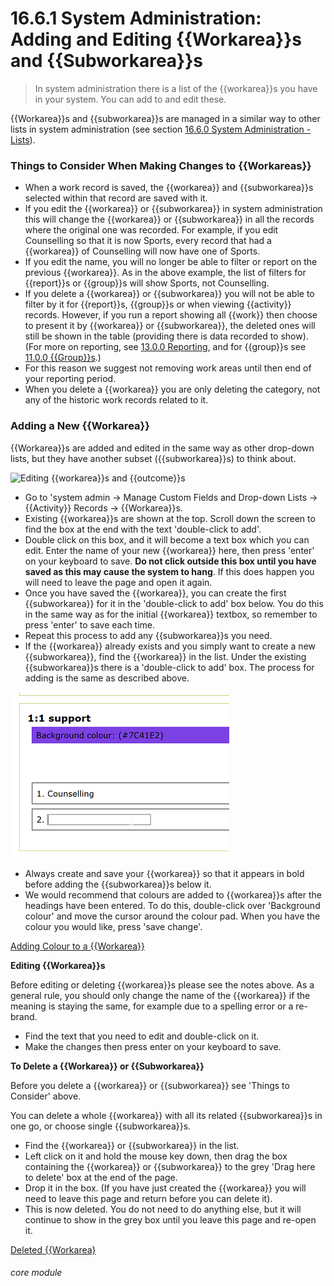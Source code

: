 # 16.6.1 System Administration: Adding and Editing {{Workarea}}s and {{Subworkarea}}s

> In system administration there is a list of the {{workarea}}s you have in your system. You can add to and edit these. 

{{Workarea}}s and {{subworkarea}}s are managed in a similar way to other lists in system administration (see section [16.6.0  System Administration - Lists](/help/index/p/16.6.0)).

### Things to Consider When Making Changes to {{Workareas}}

- When a work record is saved, the {{workarea}} and {{subworkarea}}s selected within that record are saved with it.  
- If you edit the {{workarea}} or {{subworkarea}} in system administration this will change the {{workarea}} or {{subworkarea}} in all the records where the  original one was recorded. For example, if you edit Counselling so that it is now Sports, every record that had a {{workarea}} of Counselling will now have one of Sports.  
- If you edit the name, you will no longer be able to filter or report on the previous {{workarea}}. As in the above example, the list of filters for {{report}}s or {{group}}s will show Sports, not Counselling. 
- If you delete a {{workarea}} or {{subworkarea}} you will not be able to filter by it for {{report}}s, {{group}}s or when viewing {{activity}} records. However, if you run a report showing all {{work}} then choose to present it by {{workarea}} or {{subworkarea}}, the deleted ones will still be shown in the table (providing there is data recorded to show). (For more on reporting, see [13.0.0 Reporting](/help/index/p/13.0.0), and for {{group}}s see [11.0.0 {{Group}}s](/help/index/p/11.0.0).)
- For this reason we suggest not removing work areas until then end of your reporting period.
- When you delete a {{workarea}} you are only deleting the category, not any of the historic work records related to it.

### Adding a New {{Workarea}}

{{Workarea}}s are added and edited in the same way as other drop-down lists, but they have another subset ({{subworkarea}}s) to think about. 

![Editing {{workarea}}s and {{outcome}}s](145a.png)

- Go to 'system admin -> Manage Custom Fields and Drop-down Lists -> {{Activity}} Records -> {{Workarea}}s.
- Existing {{workarea}}s are shown at the top. Scroll down the screen to find the box at the end with the text 'double-click to add'. 
- Double click on this box, and it will become a text box which you can edit. Enter the name of your new {{workarea}} here, then press 'enter' on your keyboard to save. **Do not click outside this box until you have saved as this may cause the system to hang**. If this does happen you will need to leave the page and open it again. 
- Once you have saved the {{workarea}}, you can create the first {{subworkarea}} for it in the 'double-click to add' box below. You do this in the same way as for the initial {{workarea}} textbox, so remember to press 'enter' to save each time. 
- Repeat this process to add any {{subworkarea}}s you need. 
- If the {{workarea}} already exists and you simply want to create a new {{subworkarea}}, find the {{workarea}} in the list. Under the  existing {{subworkarea}}s there is a 'double-click to add' box. The process for adding is the same as described above.

![Adding a {{Subwork}} Area](16.6.1a.png)

- Always create and save your {{workarea}} so that it appears in bold before adding the {{subworkarea}}s below it. 
- We would recommend that colours are added to {{workarea}}s after the headings have been entered. To do this,  double-click over 'Background colour' and move the cursor around the colour pad. When you have the colour you would like, press 'save change'.

[Adding Colour to a {{Workarea}}](16.6.1b.png)
 
**Editing {{Workarea}}s**

Before editing or deleting {{workarea}}s please see the notes above. As a general rule, you should only change the name of the {{workarea}} if the meaning is staying the same, for example due to a spelling error or a re-brand. 

- Find the text that you need to edit and double-click on it.  
- Make the changes then press enter on your keyboard to save.

**To Delete a {{Workarea}} or {{Subworkarea}}**

Before you delete a {{workarea}} or {{subworkarea}} see 'Things to Consider' above. 

You can delete a whole {{workarea}} with all its related {{subworkarea}}s in one go, or choose single {{subworkarea}}s.

- Find the {{workarea}} or {{subworkarea}} in the list. 
- Left click on it and hold the mouse key down, then drag the box containing the {{workarea}} or {{subworkarea}} to the grey 'Drag here to delete' box at the end of the page. 
- Drop it in the box. (If you have just created the {{workarea}} you will need to leave this page and return before you can delete it).
- This is now deleted. You do not need to do anything else, but it will continue to show in the grey box until you leave this page and re-open it. 

[Deleted {{Workarea}](16.6.1c)

###### core module

